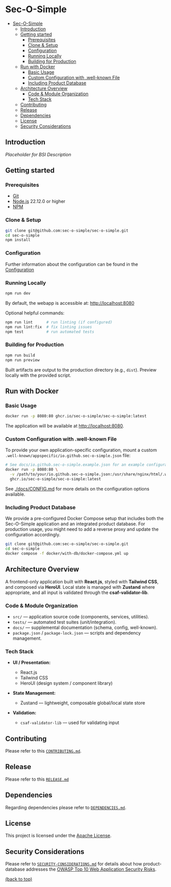 # Sec-O-Simple

<!-- TOC depthfrom:2 depthto:3 -->
- [Sec-O-Simple](#sec-o-simple)
  - [Introduction](#introduction)
  - [Getting started](#getting-started)
    - [Prerequisites](#prerequisites)
    - [Clone \& Setup](#clone--setup)
    - [Configuration](#configuration)
    - [Running Locally](#running-locally)
    - [Building for Production](#building-for-production)
  - [Run with Docker](#run-with-docker)
    - [Basic Usage](#basic-usage)
    - [Custom Configuration with .well-known File](#custom-configuration-with-well-known-file)
    - [Including Product Database](#including-product-database)
  - [Architecture Overview](#architecture-overview)
    - [Code \& Module Organization](#code--module-organization)
    - [Tech Stack](#tech-stack)
  - [Contributing](#contributing)
  - [Release](#release)
  - [Dependencies](#dependencies)
  - [License](#license)
  - [Security Considerations](#security-considerations)
<!-- /TOC -->

## Introduction

_Placeholder for BSI Description_

## Getting started

### Prerequisites

- [Git](https://github.com)
- [Node.js](https://nodejs.org/) 22.12.0 or higher
- [NPM](https://www.npmjs.com/package/npm)

### Clone & Setup

```sh
git clone git@github.com:sec-o-simple/sec-o-simple.git
cd sec-o-simple
npm install
```

### Configuration

Further information about the configuration can be found in the [Configuration](./docs/CONFIG.md)

### Running Locally

```sh
npm run dev
```

By default, the webapp is accessible at: [http://localhost:8080](http://localhost:8080)

Optional helpful commands:

```sh
npm run lint      # run linting (if configured)
npm run lint:fix  # fix linting issues
npm test          # run automated tests
```

### Building for Production

```sh
npm run build
npm run preview
```

Built artifacts are output to the production directory (e.g., `dist`). Preview locally with the provided script.

## Run with Docker

### Basic Usage

```bash
docker run -p 8080:80 ghcr.io/sec-o-simple/sec-o-simple:latest
```

The application will be available at [http://localhost:8080](http://localhost:8080).

### Custom Configuration with .well-known File

To provide your own application-specific configuration, mount a custom `.well-known/appspecific/io.github.sec-o-simple.json` file:

```bash
# See docs/io.github.sec-o-simple.example.json for an example configuration
docker run -p 8080:80 \
  -v /path/to/your/io.github.sec-o-simple.json:/usr/share/nginx/html/.well-known/appspecific/io.github.sec-o-simple.json:ro \
  ghcr.io/sec-o-simple/sec-o-simple:latest
```

See [./docs/CONFIG.md](./docs/CONFIG.md) for more details on the configuration options available.

### Including Product Database

We provide a pre-configured Docker Compose setup that includes both the Sec-O-Simple application and an integrated product database. For production usage, you might need to add a reverse proxy and update the configuration accordingly.

```bash
git clone git@github.com:sec-o-simple/sec-o-simple.git
cd sec-o-simple
docker compose -f docker/with-db/docker-compose.yml up
```

## Architecture Overview

A frontend-only application built with **React.js**, styled with **Tailwind CSS**, and composed via **HeroUI**. Local state is managed with **Zustand** where appropriate, and all input is validated through the **csaf-validator-lib**.

### Code & Module Organization

- `src/` — application source code (components, services, utilities).  
- `tests/` — automated test suites (unit/integration).  
- `docs/` — supplemental documentation (schema, config, well-known).  
- `package.json` / `package-lock.json` — scripts and dependency management.

### Tech Stack

- **UI / Presentation:**  
  - React.js  
  - Tailwind CSS  
  - HeroUI (design system / component library)  

- **State Management:**  
  - Zustand — lightweight, composable global/local state store

- **Validation:**  
  - `csaf-validator-lib` — used for validating input 

## Contributing

Please refer to this [`CONTRIBUTING.md`](CONTRIBUTING.md).

## Release

Please refer to this [`RELEASE.md`](RELEASE.md)

## Dependencies

Regarding dependencies please refer to [`DEPENDENCIES.md`](DEPENDENCIES.md).

## License

This project is licensed under the [Apache License](./LICENSE).  

## Security Considerations

Please refer to [`SECURITY-CONSIDERATIONS.md`](SECURITY-CONSIDERATIONS.md) for details about how product-database addresses the [OWASP Top 10 Web Application Security Risks](https://owasp.org/www-project-top-ten/).

[(back to top)](#bsi-secvisogram-csaf-20-web-editor)